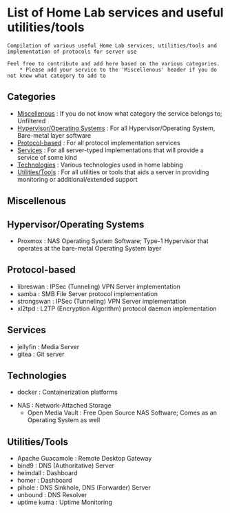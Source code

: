 # List of Home Lab services and useful utilities/tools

```
Compilation of various useful Home Lab services, utilities/tools and implementation of protocols for server use

Feel free to contribute and add here based on the various categories.
    * Please add your service to the 'Miscellenous' header if you do not know what category to add to
```

## Categories
+ [Miscellenous](#Miscellenous) : If you do not know what category the service belongs to; Unfiltered
+ [Hypervisor/Operating Systems](#hypervisor-operating-systems) : For all Hypervisor/Operating System, Bare-metal layer software
+ [Protocol-based](#protocol-based) : For all protocol implementation services
+ [Services](#services) : For all server-typed implementations that will provide a service of some kind
+ [Technologies](#technologies) : Various technologies used in home labbing
+ [Utilities/Tools](#utilities-tools) : For all utilities or tools that aids a server in providing monitoring or additional/extended support

## Miscellenous

## Hypervisor/Operating Systems
+ Proxmox : NAS Operating System Software; Type-1 Hypervisor that operates at the bare-metal Operating System layer

## Protocol-based
+ libreswan : IPSec (Tunneling) VPN Server implementation
+ samba : SMB File Server protocol implementation
+ strongswan : IPSec (Tunneling) VPN Server implementation
+ xl2tpd : L2TP (Encryption Algorithm) protocol daemon implementation

## Services
+ jellyfin : Media Server
+ gitea : Git server

## Technologies
+ docker : Containerization platforms
- NAS : Network-Attached Storage
    + Open Media Vault : Free Open Source NAS Software; Comes as an Operating System as well

## Utilities/Tools
+ Apache Guacamole : Remote Desktop Gateway
+ bind9 : DNS (Authoritative) Server
+ heimdall : Dashboard
+ homer : Dashboard
+ pihole : DNS Sinkhole, DNS (Forwarder) Server
+ unbound : DNS Resolver
+ uptime kuma : Uptime Monitoring

